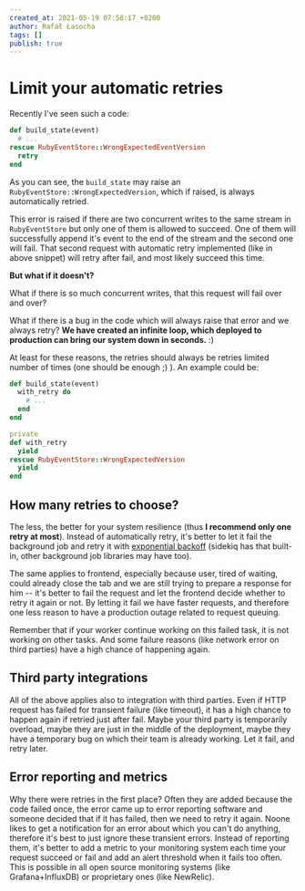 ```yaml
---
created_at: 2021-05-19 07:58:17 +0200
author: Rafał Łasocha
tags: []
publish: true
---
```


# Limit your automatic retries

Recently I've seen such a code:

```ruby
def build_state(event)
  # ...
rescue RubyEventStore::WrongExpectedEventVersion
  retry
end
```

As you can see, the `build_state` may raise an `RubyEventStore::WrongExpectedVersion`, which if raised, is always automatically retried.

This error is raised if there are two concurrent writes to the same stream in `RubyEventStore` but only one of them is allowed to succeed.
One of them will successfully append it's event to the end of the stream and the second one will fail.
That second request with automatic retry implemented (like in above snippet) will retry after fail, and most likely succeed this time.

**But what if it doesn't?**

What if there is so much concurrent writes, that this request will fail over and over?

What if there is a bug in the code which will always raise that error and we always retry? **We have created an infinite loop, which deployed to production can bring our system down in seconds.** :)

At least for these reasons, the retries should always be retries limited number of times (one should be enough ;) ). An example could be:

```ruby
def build_state(event)
  with_retry do
    # ...
  end
end

private
def with_retry
  yield
rescue RubyEventStore::WrongExpectedVersion
  yield
end
```

## How many retries to choose?

The less, the better for your system resilience (thus **I recommend only one retry at most**). Instead of automatically retry, it's better to let it fail the background job and retry it with [exponential backoff](https://github.com/pawelpacana/exponential-backoff) (sidekiq has that built-in, other background job libraries may have too).

The same applies to frontend, especially because user, tired of waiting, could already close the tab and we are still trying to prepare a response for him -- it's better to fail the request and let the frontend decide whether to retry it again or not. By letting it fail we have faster requests, and therefore one less reason to have a production outage related to request queuing.

Remember that if your worker continue working on this failed task, it is not working on other tasks. And some failure reasons (like network error on third parties) have a high chance of happening again.

## Third party integrations

All of the above applies also to integration with third parties. Even if HTTP request has failed for transient failure (like timeout), it has a high chance to happen again if retried just after fail. Maybe your third party is temporarily overload, maybe they are just in the middle of the deployment, maybe they have a temporary bug on which their team is already working. Let it fail, and retry later.

## Error reporting and metrics

Why there were retries in the first place? Often they are added because the code failed once, the error came up to error reporting software and someone decided that if it has failed, then we need to retry it again. Noone likes to get a notification for an error about which you can't do anything, therefore it's best to just ignore these transient errors. Instead of reporting them, it's better to add a metric to your monitoring system each time your request succeed or fail and add an alert threshold when it fails too often. This is possible in all open source monitoring systems (like Grafana+InfluxDB) or proprietary ones (like NewRelic).
